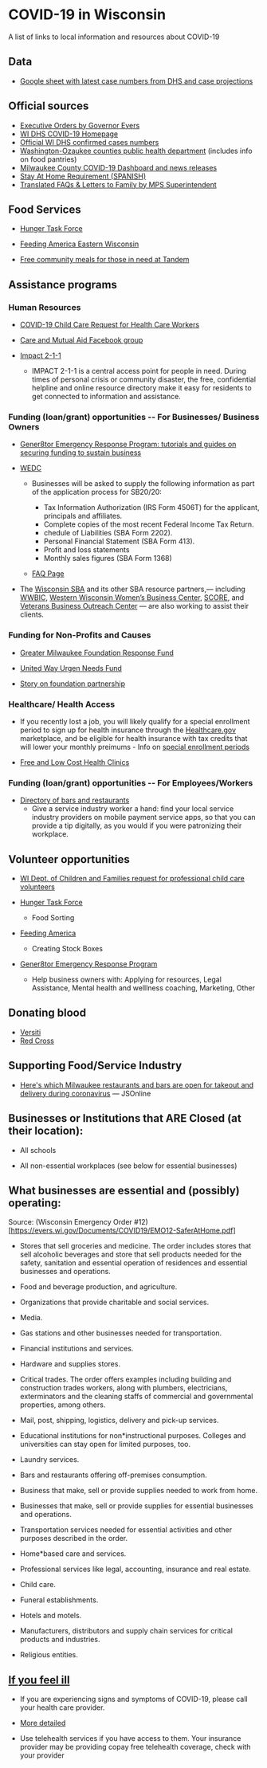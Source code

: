 # COVID-19 in Wisconsin

A list of links to local information and resources about COVID-19

## Data

* [Google sheet with latest case numbers from DHS and case projections](https://docs.google.com/spreadsheets/u/1/d/e/2PACX-1vQpuJ2G20VVzGa_ic-dfwGVDDSv1hCA1n94mIm51GWA0SX74nYoiq4yn1H_o0N8doCFxmOL8E9jbPnW/pubhtml)

## Official sources

* [Executive Orders by Governor Evers](https://evers.wi.gov/Pages/Newsroom/Executive-Orders.aspx)
* [WI DHS COVID-19 Homepage](https://www.dhs.wisconsin.gov/covid-19/index.htm)
* [Official WI DHS confirmed cases numbers](https://www.dhs.wisconsin.gov/outbreaks/index.htm)
* [Washington-Ozaukee counties public health department](http://www.washozwi.gov/) (includes info on food pantries)
* [Milwaukee County COVID-19 Dashboard and news releases](https://county.milwaukee.gov/EN/COVID-19)
* [Stay At Home Requirement (SPANISH)](https://city.milwaukee.gov/ImageLibrary/Groups/healthAuthors/COVID-19/MKEMHDCOVID19StayAd3.25.20SPANISH.jpg)
* [Translated FAQs & Letters to Family by MPS Superintendent](https://mps.milwaukee.k12.wi.us/en/District/About-MPS/District-News/Covid-19-Updates/Translated-Resources.htm)


## Food Services

* [Hunger Task Force](https://www.hungertaskforce.org/what-we-do/get-help-now-covid-19/)

* [Feeding America Eastern Wisconsin](https://feedingamericawi.org/how-feeding-america-eastern-wisconsin-is-responding-to-the-coronavirus/)

* [Free community meals for those in need at Tandem](https://www.facebook.com/tandemmke/)

## Assistance programs

### Human Resources
* [COVID-19 Child Care Request for Health Care Workers](https://childcarefinder.wisconsin.gov/EmergencyRequest.aspx)

* [Care and Mutual Aid Facebook group](https://www.facebook.com/Milwaukee-Community-Care-and-Mutual-Aid-100810858225006/)

* [Impact 2-1-1](https://www.impactinc.org/impact-2-1-1/)
     - IMPACT 2-1-1 is a central access point for people in need. During times of personal crisis or community disaster, the free, confidential helpline and online resource directory make it easy for residents to get connected to information and assistance.

### Funding (loan/grant) opportunities -- For Businesses/ Business Owners

* [Gener8tor Emergency Response Program: tutorials and guides on securing funding to sustain business](https://www.gener8tor.com/emergency-response-program)

* [WEDC](https://wedc.org/programs-and-resources/covid-19-response/)

    - Businesses will be asked to supply the following information as part of the application process for SB20/20:

        - Tax Information Authorization (IRS Form 4506T) for the applicant, principals and affiliates.
        - Complete copies of the most recent Federal Income Tax Return.
        - chedule of Liabilities (SBA Form 2202).
        - Personal Financial Statement (SBA Form 413).
        - Profit and loss statements
        - Monthly sales figures (SBA Form 1368)

    - [FAQ Page](https://wedc.org/blog/wedc-sb20-20-frequently-asked-questions/)

* The [Wisconsin SBA](https://www.sba.gov/offices/district/wi/milwaukee) and its other SBA resource partners,— including [WWBIC](https://www.wwbic.com/), [Western Wisconsin Women’s Business Center](https://www.successfulbusiness.org/), [SCORE](https://www.score.org/), and [Veterans Business Outreach Center](https://www.wwbic.com/veterans/) — are also working to assist their clients.

### Funding for Non-Profits and Causes

* [Greater Milwaukee Foundation Response Fund](https://www.greatermilwaukeefoundation.org/donors/give-online/mkeresponds/)

* [United Way Urgen Needs Fund](https://www.unitedwaygmwc.org/Donate/COVID-19-Urgent-Needs-Fund)

* [Story on foundation partnership](https://www.greatermilwaukeefoundation.org/community-leadership/community-responds/)

### Healthcare/ Health Access
 * If you recently lost a job, you will likely qualify for a special enrollment period to sign up for health insurance through the [Healthcare.gov](healthcare.gov) marketplace, and be eligible for health insurance with tax credits that will lower your monthly preimums
        - Info on [special enrollment periods](https://www.healthcare.gov/glossary/special-enrollment-period/)

* [Free and Low Cost Health Clinics](https://city.milwaukee.gov/health/medassist/health/free-and-Lowcost-Clinics-in-Milwaukee#.XnrkdtNKiu4)

### Funding (loan/grant) opportunities -- For Employees/Workers

* [Directory of bars and restaurants](https://www.tipmke.com/?fbclid=IwAR2lcoMxeVQxv81A7WT1QeNpRfuxQV7nQyOqnQp_1kbGRXfN94QVoPsX3_s)
     - Give a service industry worker a hand: find your local service industry providers on mobile payment service apps, so that you can provide a tip digitally, as you would if you were patronizing their workplace.
 
## Volunteer opportunities

* [WI Dept. of Children and Families request for professional child care volunteers](https://bit.ly/2vLevBI)

* [Hunger Task Force](https://www.hungertaskforce.org/volunteer/)
     - Food Sorting

* [Feeding America](https://feedingamericawi.org/get-involved/volunteer/in-milwaukee/)
     - Creating Stock Boxes

* [Gener8tor Emergency Response Program](https://www.gener8tor.com/emergency-response-program/volunteer)
     - Help business owners with: Applying for resources, Legal Assistance, Mental health and welllness coaching, Marketing, Other


## Donating blood

* [Versiti](https://donate.wisconsin.versiti.org/donor/schedules/centers)
* [Red Cross](https://www.redcross.org/local/wisconsin/about-us/locations/southeast-chapter.html)


## Supporting Food/Service Industry

* [Here's which Milwaukee restaurants and bars are open for takeout and delivery during coronavirus](https://www.jsonline.com/story/entertainment/dining/2020/03/17/milwaukee-restaurants-and-bars-takeout-delivery-during-coronavirus/5067070002/) — JSOnline

## Businesses or Institutions that ARE Closed (at their location):

* All schools

* All non-essential workplaces (see below for essential businesses)

## What businesses are essential and (possibly) operating:

Source: (Wisconsin Emergency Order #12)[https://evers.wi.gov/Documents/COVID19/EMO12-SaferAtHome.pdf]

* Stores that sell groceries and medicine. The order includes stores that sell alcoholic beverages and store that sell products needed for the safety, sanitation and essential operation of residences and essential businesses and operations.

* Food and beverage production, and agriculture.

* Organizations that provide charitable and social services.

* Media.

* Gas stations and other businesses needed for transportation.

* Financial institutions and services.

* Hardware and supplies stores.

* Critical trades. The order offers examples including building and construction trades 
workers, along with plumbers, electricians, exterminators and the cleaning staffs of commercial and governmental properties, among others.

* Mail, post, shipping, logistics, delivery and pick-up services.

* Educational institutions for non*instructional purposes. Colleges and universities can stay open for limited purposes, too.

* Laundry services.

* Bars and restaurants offering off-premises consumption.

* Business that make, sell or provide supplies needed to work from home.

* Businesses that make, sell or provide supplies for essential businesses and operations.

* Transportation services needed for essential activities and other purposes described in the order.

* Home*based care and services.

* Professional services like legal, accounting, insurance and real estate.

* Child care.

* Funeral establishments.

* Hotels and motels.

* Manufacturers, distributors and supply chain services for critical products and industries.

- Religious entities. 

## [If you feel ill](https://www.dhs.wisconsin.gov/covid-19/illness.htm)

- If you are experiencing signs and symptoms of COVID-19, please call your health care provider.

- [More detailed](https://www.hopkinsmedicine.org/health/conditions-and-diseases/coronavirus/coronavirus-what-if-i-feel-sick)

- Use telehealth services if you have access to them. Your insurance provider may be providing copay free telehealth coverage, check with your provider
